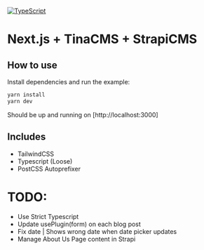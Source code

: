 [![TypeScript](https://img.shields.io/badge/%3C%2F%3E-TypeScript-%230074c1.svg)](http://www.typescriptlang.org/)

# Next.js + TinaCMS + StrapiCMS

## How to use

Install dependencies and run the example:

```bash
yarn install
yarn dev
```
Should be up and running on [http://localhost:3000]


## Includes
- TailwindCSS
- Typescript (Loose)
- PostCSS Autoprefixer

# TODO: 

- Use Strict Typescript
- Update usePlugin(form) on each blog post
- Fix date | Shows wrong date when date picker updates
- Manage About Us Page content in Strapi
